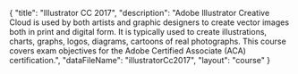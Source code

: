 {
	"title": "Illustrator CC 2017",
	"description": "Adobe Illustrator Creative Cloud is used by both artists and graphic designers to create vector images both in print and digital form. It is typically used to create illustrations, charts, graphs, logos, diagrams, cartoons of real photographs. This course covers exam objectives for the Adobe Certified Associate (ACA) certification.",
	"dataFileName": "illustratorCc2017",
	"layout": "course"
}